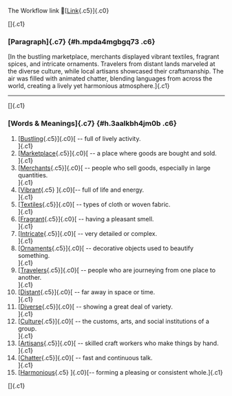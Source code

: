 The Workflow link
👏[[Link](https://www.google.com/url?q=http://www.google.com&sa=D&source=editors&ust=1759858056271297&usg=AOvVaw0C6tIEAf2l5P7CdTiDmcjw){.c5}]{.c0}

[]{.c1}

### [Paragraph]{.c7} {#h.mpda4mgbgq73 .c6}

[In the bustling marketplace, merchants displayed vibrant textiles,
fragrant spices, and intricate ornaments. Travelers from distant lands
marveled at the diverse culture, while local artisans showcased their
craftsmanship. The air was filled with animated chatter, blending
languages from across the world, creating a lively yet harmonious
atmosphere.]{.c1}

------------------------------------------------------------------------

[]{.c1}

### [Words & Meanings]{.c7} {#h.3aalkbh4jm0b .c6}

1.  [[Bustling](https://www.google.com/url?q=http://www.google.com&sa=D&source=editors&ust=1759858056273361&usg=AOvVaw16GKa2T1aqvOxRjA7zbQcD){.c5}]{.c0}[ --
    full of lively activity.\
    ]{.c1}
2.  [[Marketplace](https://www.google.com/url?q=http://www.google.com&sa=D&source=editors&ust=1759858056273863&usg=AOvVaw0sUy33rBcNbEDzpwqwgs63){.c5}]{.c0}[ --
    a place where goods are bought and sold.\
    ]{.c1}
3.  [[Merchants](https://www.google.com/url?q=http://www.google.com&sa=D&source=editors&ust=1759858056274220&usg=AOvVaw32oTVF2_6aYLhkMS57Ehi3){.c5}]{.c0}[ --
    people who sell goods, especially in large quantities.\
    ]{.c1}
4.  [[Vibrant](https://www.google.com/url?q=http://www.google.com&sa=D&source=editors&ust=1759858056274550&usg=AOvVaw3pYDHPnjfly1kjNh10DF-B){.c5}
    ]{.c0}[-- full of life and energy.\
    ]{.c1}
5.  [[Textiles](https://www.google.com/url?q=http://www.google.com&sa=D&source=editors&ust=1759858056274922&usg=AOvVaw3xSQpHpYvsGoeJiXzUs0uM){.c5}]{.c0}[ --
    types of cloth or woven fabric.\
    ]{.c1}
6.  [[Fragrant](https://www.google.com/url?q=http://www.google.com&sa=D&source=editors&ust=1759858056275277&usg=AOvVaw0Vk5hnccVcT4x0iuIUV5Xj){.c5}]{.c0}[ --
    having a pleasant smell.\
    ]{.c1}
7.  [[Intricate](https://www.google.com/url?q=http://www.google.com&sa=D&source=editors&ust=1759858056275602&usg=AOvVaw0PI5HONuX3-cEBT3l5bcxQ){.c5}]{.c0}[ --
    very detailed or complex.\
    ]{.c1}
8.  [[Ornaments](https://www.google.com/url?q=http://www.google.com&sa=D&source=editors&ust=1759858056275952&usg=AOvVaw3zKfo9J4L0pK5t6HFA-7hg){.c5}]{.c0}[ --
    decorative objects used to beautify something.\
    ]{.c1}
9.  [[Travelers](https://www.google.com/url?q=http://www.google.com&sa=D&source=editors&ust=1759858056276322&usg=AOvVaw2etAEjwsRcqp4yZrj--JA9){.c5}]{.c0}[ --
    people who are journeying from one place to another.\
    ]{.c1}
10. [[Distant](https://www.google.com/url?q=http://www.google.com&sa=D&source=editors&ust=1759858056276718&usg=AOvVaw1qRGx8eEmK-0wL0zu9Hevb){.c5}]{.c0}[ --
    far away in space or time.\
    ]{.c1}
11. [[Diverse](https://www.google.com/url?q=http://www.google.com&sa=D&source=editors&ust=1759858056277024&usg=AOvVaw2rxOa55GSZ0ZDNTgpiEke8){.c5}]{.c0}[ --
    showing a great deal of variety.\
    ]{.c1}
12. [[Culture](https://www.google.com/url?q=http://www.google.com&sa=D&source=editors&ust=1759858056277329&usg=AOvVaw1ev6WrHYeo9VtGTugRa7wV){.c5}]{.c0}[ --
    the customs, arts, and social institutions of a group.\
    ]{.c1}
13. [[Artisans](https://www.google.com/url?q=http://www.google.com&sa=D&source=editors&ust=1759858056277718&usg=AOvVaw1VrPP7QfZODR8F-ncAkvAv){.c5}]{.c0}[ --
    skilled craft workers who make things by hand.\
    ]{.c1}
14. [[Chatter](https://www.google.com/url?q=http://www.google.com&sa=D&source=editors&ust=1759858056278153&usg=AOvVaw3QHEwe865TwtCUgZWl1kOH){.c5}]{.c0}[ --
    fast and continuous talk.\
    ]{.c1}
15. [[Harmonious](https://www.google.com/url?q=http://www.google.com&sa=D&source=editors&ust=1759858056278571&usg=AOvVaw2edv-JRbbgUvn5LUMNTfd_){.c5}
    ]{.c0}[-- forming a pleasing or consistent whole.]{.c1}

[]{.c1}
